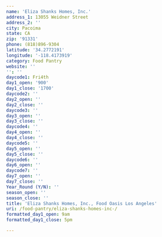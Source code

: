 ```yaml
---
name: 'Eliza Shanks Homes, Inc.'
address_1: 13055 Weidner Street
address_2: ''
city: Pacoima
state: CA
zip: '91331'
phone: (818)896-9304
latitude: '34.2772191'
longitude: '-118.4173919'
category: Food Pantry
website: ''
'': ''
daycode1: Fri4th
day1_open: '900'
day1_close: '1700'
daycode2: ''
day2_open: ''
day2_close: ''
daycode3: ''
day3_open: ''
day3_close: ''
daycode4: ''
day4_open: ''
day4_close: ''
daycode5: ''
day5_open: ''
day5_close: ''
daycode6: ''
day6_open: ''
daycode7: ''
day7_open: ''
day7_close: ''
Year_Round (Y/N): ''
season_open: ''
season_close: ''
title: 'Eliza Shanks Homes, Inc., Food Oasis Los Angeles'
uri: /food-pantry/eliza-shanks-homes-inc-/
formatted_day1_open: 9am
formatted_day1_close: 5pm

---
```

